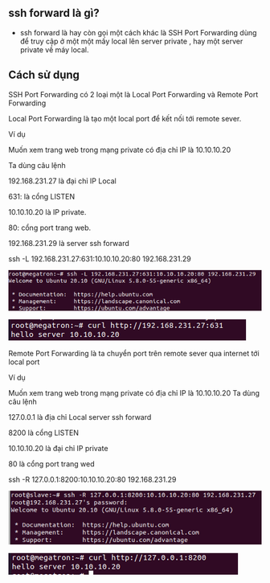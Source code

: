 ## ssh forward là gì?

-  ssh forward là hay còn gọi một cách khác là SSH Port Forwarding dùng để truy cập ở một một mấy local lên server private , hay một server private về máy local.

## Cách sử dụng

SSH Port Forwarding có 2 loại một là Local Port Forwarding và Remote Port Forwarding

Local Port Forwarding là tạo một local port để kết nối tới remote sever.

Ví dụ 

Muốn xem trang web trong mạng private có địa chỉ IP là 10.10.10.20

Ta dùng câu lệnh

192.168.231.27 là đại chỉ IP Local

631: là cổng LISTEN

10.10.10.20 là IP private.

80: cổng port trang web.

192.168.231.29 là server ssh forward 

ssh -L 192.168.231.27:631:10.10.10.20:80 192.168.231.29

![sshfwiamge1](Image/sshfwimage1.png)

![sshfwimage2](Image/sshfwimage2.png)


Remote Port Forwarding là ta chuyển port trên remote sever qua internet tới local port


Ví dụ 

Muốn xem trang web trong mạng private có địa chỉ IP là 10.10.10.20
Ta dùng câu lệnh

127.0.0.1 là địa chỉ Local server ssh forward

8200 là cổng LISTEN

10.10.10.20 là đại chỉ IP private

80 là cổng port trang wed


ssh -R 127.0.0.1:8200:10.10.10.20:80 192.168.231.29

![sshfimage3](Image/sshfwimage3.png)

![sshfwimage4](Image/sshfwimage4.png)








